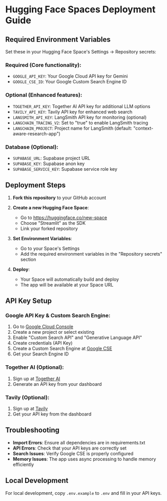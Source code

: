 # Hugging Face Spaces Deployment Guide

## Required Environment Variables

Set these in your Hugging Face Space's Settings → Repository secrets:

### Required (Core functionality):
- `GOOGLE_API_KEY`: Your Google Cloud API key for Gemini
- `GOOGLE_CSE_ID`: Your Google Custom Search Engine ID

### Optional (Enhanced features):
- `TOGETHER_API_KEY`: Together AI API key for additional LLM options
- `TAVILY_API_KEY`: Tavily API key for enhanced web search
- `LANGSMITH_API_KEY`: LangSmith API key for monitoring (optional)
- `LANGCHAIN_TRACING_V2`: Set to "true" to enable LangSmith tracing
- `LANGCHAIN_PROJECT`: Project name for LangSmith (default: "context-aware-research-app")

### Database (Optional):
- `SUPABASE_URL`: Supabase project URL
- `SUPABASE_KEY`: Supabase anon key
- `SUPABASE_SERVICE_KEY`: Supabase service role key

## Deployment Steps

1. **Fork this repository** to your GitHub account

2. **Create a new Hugging Face Space**:
   - Go to https://huggingface.co/new-space
   - Choose "Streamlit" as the SDK
   - Link your forked repository

3. **Set Environment Variables**:
   - Go to your Space's Settings
   - Add the required environment variables in the "Repository secrets" section

4. **Deploy**:
   - Your Space will automatically build and deploy
   - The app will be available at your Space URL

## API Key Setup

### Google API Key & Custom Search Engine:
1. Go to [Google Cloud Console](https://console.cloud.google.com/)
2. Create a new project or select existing
3. Enable "Custom Search API" and "Generative Language API"
4. Create credentials (API Key)
5. Create a Custom Search Engine at [Google CSE](https://cse.google.com/)
6. Get your Search Engine ID

### Together AI (Optional):
1. Sign up at [Together AI](https://together.ai/)
2. Generate an API key from your dashboard

### Tavily (Optional):
1. Sign up at [Tavily](https://tavily.com/)
2. Get your API key from the dashboard

## Troubleshooting

- **Import Errors**: Ensure all dependencies are in requirements.txt
- **API Errors**: Check that your API keys are correctly set
- **Search Issues**: Verify Google CSE is properly configured
- **Memory Issues**: The app uses async processing to handle memory efficiently

## Local Development

For local development, copy `.env.example` to `.env` and fill in your API keys.
